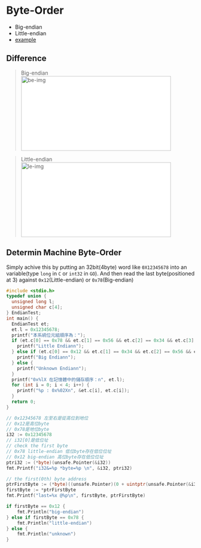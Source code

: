 # Byte-Order
* Big-endian
* Little-endian
* [example](https://blog.gtwang.org/programming/difference-between-big-endian-and-little-endian-implementation-in-c/)

## Difference
> Big-endian  
![be-img](https://blog.gtwang.org/wp-content/uploads/2018/05/big-endian-20180517-1-816x382.png)  

> Little-endian  
![le-img](https://blog.gtwang.org/wp-content/uploads/2018/05/little-endian-20180517-1.png)


## Determin Machine Byte-Order
Simply achive this by putting an 32bit(4byte) word like `0X12345678` into an variable(type `long` in `C` or `int32` in `GO`). And then read the last byte(positioned at 3) against `0x12`(Little-endian) or `0x78`(Big-endian)
```c
#include <stdio.h>
typedef union {
  unsigned long l;
  unsigned char c[4];
} EndianTest;
int main() {
  EndianTest et;
  et.l = 0x12345678;
  printf("本系統位元組順序為：");
  if (et.c[0] == 0x78 && et.c[1] == 0x56 && et.c[2] == 0x34 && et.c[3] == 0x12) {
    printf("Little Endiann");
  } else if (et.c[0] == 0x12 && et.c[1] == 0x34 && et.c[2] == 0x56 && et.c[3] == 0x78) {
    printf("Big Endiann");
  } else {
    printf("Unknown Endiann");
  }
  printf("0x%lX 在記憶體中的儲存順序：n", et.l);
  for (int i = 0; i < 4; i++) {
    printf("%p : 0x%02Xn", &et.c[i], et.c[i]);
  }
  return 0;
}
```

```go
// 0x12345678 左至右是從高位到地位
// 0x12是高位byte
// 0x78是地位byte
i32 := 0x12345678
// i32[0]是低位址
// check the first byte
// 0x78 little-endian 低位byte存在低位位址
// 0x12 big-endian 高位byte存在低位位址
ptri32 := (*byte)(unsafe.Pointer(&i32))
fmt.Printf("i32&=%p *byte=%p \n", &i32, ptri32)

// the first(0th) byte address
ptrFirstByte := (*byte)((unsafe.Pointer)(0 + uintptr(unsafe.Pointer(&i32))))
firstByte := *ptrFirstByte
fmt.Printf("last=%x @%p\n", firstByte, ptrFirstByte)

if firstByte == 0x12 {
    fmt.Println("big-endian")
} else if firstByte == 0x78 {
    fmt.Println("little-endian")
} else {
    fmt.Println("unknown")
}
```


<style>
img[alt$=-img] {
   width:400px;
   height:200px;
   background-color: white
}
</style>